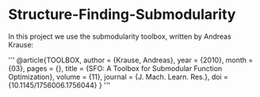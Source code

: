 # Structure-Finding-Submodularity

In this project we use the submodularity toolbox, written by Andreas Krause:

'''
@article{TOOLBOX,
author = {Krause, Andreas},
year = {2010},
month = {03},
pages = {},
title = {SFO: A Toolbox for Submodular Function Optimization},
volume = {11},
journal = {J. Mach. Learn. Res.},
doi = {10.1145/1756006.1756044}
}
'''
